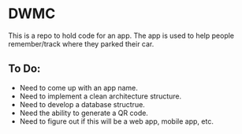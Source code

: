 # DWMC
This is a repo to hold code for an app. The app is used to help people remember/track where they parked their car.

## To Do:
- Need to come up with an app name.
- Need to implement a clean architecture structure.
- Need to develop a database structrue.
- Need the ability to generate a QR code.
- Need to figure out if this will be a web app, mobile app, etc.
